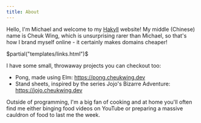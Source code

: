 ```yaml
---
title: About
---
```


Hello, I'm Michael and welcome to my [Hakyll](https://jaspervdj.be/hakyll/) website!
My middle (Chinese) name is Cheuk Wing, which is unsurprising rarer than Michael, so that's how I brand myself online - it certainly makes domains cheaper!

$partial("templates/links.html")$

I have some small, throwaway projects you can checkout too:

- Pong, made using Elm: <https://pong.cheukwing.dev>
- Stand sheets, inspired by the series Jojo's Bizarre Adventure: <https://jojo.cheukwing.dev>

Outside of programming, I'm a big fan of cooking and at home you'll often find me either binging food videos on YouTube or preparing a massive cauldron of food to last me the week.
